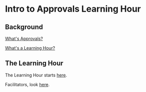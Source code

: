# Intro to Approvals Learning Hour

## Background

[What's Approvals?](http://approvaltests.com/)

[What's a Learning Hour?](https://sammancoaching.org/learning_hours/index.html)

## The Learning Hour

The Learning Hour starts [here](frames/index.md).

Facilitators, look [here](description.md).
